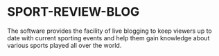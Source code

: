 # SPORT-REVIEW-BLOG
The software provides the facility of live blogging to keep viewers up to date with current sporting events and help them gain knowledge about various sports played all over the world.
